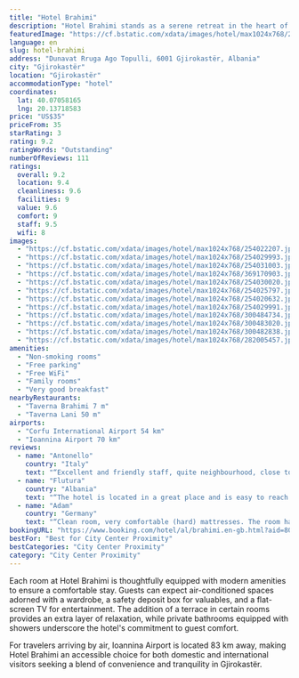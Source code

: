 ```yaml
---
title: "Hotel Brahimi"
description: "Hotel Brahimi stands as a serene retreat in the heart of Gjirokastër, a mere 44 km from the tranquil Zaravina Lake."
featuredImage: "https://cf.bstatic.com/xdata/images/hotel/max1024x768/254022207.jpg?k=4a74f6d17baf499e04974f58bcd9cf2ababca0acb96ab8a57231bd5dedb64d54&o=&hp=1"
language: en
slug: hotel-brahimi
address: "Dunavat Rruga Ago Topulli, 6001 Gjirokastër, Albania"
city: "Gjirokastër"
location: "Gjirokastër"
accommodationType: "hotel"
coordinates:
  lat: 40.07058165
  lng: 20.13718583
price: "US$35"
priceFrom: 35
starRating: 3
rating: 9.2
ratingWords: "Outstanding"
numberOfReviews: 111
ratings:
  overall: 9.2
  location: 9.4
  cleanliness: 9.6
  facilities: 9
  value: 9.6
  comfort: 9
  staff: 9.5
  wifi: 8
images:
  - "https://cf.bstatic.com/xdata/images/hotel/max1024x768/254022207.jpg?k=4a74f6d17baf499e04974f58bcd9cf2ababca0acb96ab8a57231bd5dedb64d54&o=&hp=1"
  - "https://cf.bstatic.com/xdata/images/hotel/max1024x768/254029993.jpg?k=7c7d6a17c8a6a7d7111bd28becb77a6e64f626a47240ee364aeb2bd6872a2706&o=&hp=1"
  - "https://cf.bstatic.com/xdata/images/hotel/max1024x768/254031003.jpg?k=8d0e3a8005463d60f5badb021a887b527fd79e952d192efa9a78be7d488dc72c&o=&hp=1"
  - "https://cf.bstatic.com/xdata/images/hotel/max1024x768/369170903.jpg?k=2e7a59a9e5da2622fbfb3a5ce633e6b5209b8f91e4f70514d52b47da30e9222a&o=&hp=1"
  - "https://cf.bstatic.com/xdata/images/hotel/max1024x768/254030020.jpg?k=97e62e28f9aa18e7df0aed4e98e9a7c70aa01589fa4bae6cef882a647fda6e1d&o=&hp=1"
  - "https://cf.bstatic.com/xdata/images/hotel/max1024x768/254025797.jpg?k=14e9d0d73a475e23d9f72a4a4fbbc093b97552d08a53476af440f22ef749d7b0&o=&hp=1"
  - "https://cf.bstatic.com/xdata/images/hotel/max1024x768/254020632.jpg?k=9b054ec6753e81d0cb154987548a2a20084a738586e22037acd07733cb85cea4&o=&hp=1"
  - "https://cf.bstatic.com/xdata/images/hotel/max1024x768/254029991.jpg?k=55c9637627b311a1afdc63061516659210446f55e4fdad2924c0ed6223b56123&o=&hp=1"
  - "https://cf.bstatic.com/xdata/images/hotel/max1024x768/300484734.jpg?k=81a7323754d497770b55f27a48b497fce8da183e1d698d5172c45692caf509bb&o=&hp=1"
  - "https://cf.bstatic.com/xdata/images/hotel/max1024x768/300483020.jpg?k=b6704528eb3c6582cbbdb9b42cae475644949b02fbe838f41196665637f00188&o=&hp=1"
  - "https://cf.bstatic.com/xdata/images/hotel/max1024x768/300482838.jpg?k=3f503ea9ce1951f356c3d4cd4bfd851a4cdd06157ce85cdaee68975d4f65d74e&o=&hp=1"
  - "https://cf.bstatic.com/xdata/images/hotel/max1024x768/282005457.jpg?k=1b984f2230efe306535da424d51110f9c78dc007ffda0406cca429189b129c17&o=&hp=1"
amenities:
  - "Non-smoking rooms"
  - "Free parking"
  - "Free WiFi"
  - "Family rooms"
  - "Very good breakfast"
nearbyRestaurants:
  - "Taverna Brahimi 7 m"
  - "Taverna Lani 50 m"
airports:
  - "Corfu International Airport 54 km"
  - "Ioannina Airport 70 km"
reviews:
  - name: "Antonello"
    country: "Italy"
    text: "“Excellent and friendly staff, quite neighbourhood, close to the Castle and Ali Pasha Bridge”"
  - name: "Flutura"
    country: "Albania"
    text: "“The hotel is located in a great place and is easy to reach. It has a small private parking, and the family who runs the place is very hospitable. The hotel/house has big rooms and a great terrace from where you can look at the imposing walls of...”"
  - name: "Adam"
    country: "Germany"
    text: "“Clean room, very comfortable (hard) mattresses. The room had an amazing view onto the castle and the valley. The hosts were very friendly and helpful.”"
bookingURL: "https://www.booking.com/hotel/al/brahimi.en-gb.html?aid=8035640"
bestFor: "Best for City Center Proximity"
bestCategories: "City Center Proximity"
category: "City Center Proximity"
---
```


Each room at Hotel Brahimi is thoughtfully equipped with modern amenities to ensure a comfortable stay. Guests can expect air-conditioned spaces adorned with a wardrobe, a safety deposit box for valuables, and a flat-screen TV for entertainment. The addition of a terrace in certain rooms provides an extra layer of relaxation, while private bathrooms equipped with showers underscore the hotel's commitment to guest comfort.

For travelers arriving by air, Ioannina Airport is located 83 km away, making Hotel Brahimi an accessible choice for both domestic and international visitors seeking a blend of convenience and tranquility in Gjirokastër.